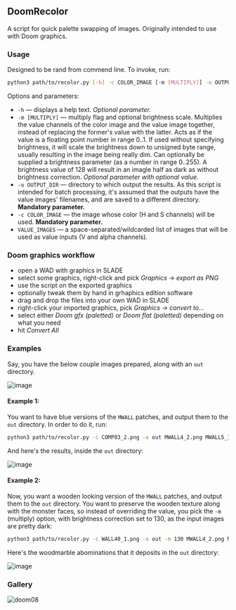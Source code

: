 ## DoomRecolor

A script for quick palette swapping of images.
Originally intended to use with Doom graphics.

### Usage

Designed to be rand from commend line. To invoke, run:

```bash
python3 path/to/recolor.py [-h] -c COLOR_IMAGE [-m [MULTIPLY]] -o OUTPUT_DIR [VALUE_IMAGES...]
```

Options and parameters:
- `-h` — displays a help text. _Optional parameter._
- `-m [MULTIPLY]` — multiply flag and optional brightness scale.
Multiplies the value channels of the color image and the value image together,
instead of replacing the former's value with the latter.
Acts as if the value is a floating point number in range 0..1.
If used without specifying brightness, it will scale the brightness down to unsigned byte range,
usually resulting in the image being really dim.
Can optionally be supplied a brightness parameter (as a number in range 0..255).
A brightness value of 128 will result in an imagle half as dark as without brightness correction.
_Optional parameter with optional value._
- `-o OUTPUT_DIR` — directory to which output the results.
As this script is intended for batch processing, it's assumed that the outputs have the value images' filenames,
and are saved to a different directory.
**Mandatory parameter.**
- `-c COLOR_IMAGE` — the image whose color (H and S channels) will be used.
**Mandatory parameter.**
- `VALUE_IMAGES` — a space-separated/wildcarded list of images that will be used as value inputs
(V and alpha channels).

### Doom graphics workflow
- open a WAD with graphics in SLADE
- select some graphics, right-click and pick _Graphics -> export as PNG_
- use the script on the exported graphics
- optionally tweak them by hand in grhaphics edition software
- drag and drop the files into your own WAD in SLADE
- right-click your imported graphics, pick _Graphics -> convert to..._
- select either _Doom gfx (paletted)_ or _Doom flat (paletted)_ depending on what you need
- hit _Convert All_

###  Examples

Say, you have the below couple images prepared, along with an `out` directory.

![image](https://github.com/streaki/DoomRecolor/assets/65075598/fd08483d-a889-4de2-adb8-56d0adf2456d)

#### Example 1:
You want to have blue versions of the `MWALL` patches, and output them to the `out` directory.
In order to do it, run:
```bash
python3 path/to/recolor.py -c COMP03_2.png -o out MWALL4_2.png MWALL5_1.png
```
And here's the results, inside the `out` directory:

![image](https://github.com/streaki/DoomRecolor/assets/65075598/6e95217c-9335-4fe0-9432-fa5b203e2baf)

#### Example 2:
Now, you want a wooden looking version of the `MWALL` patches, and output them to the `out` directory.
You want to preserve the wooden texture along with the monster faces, so instead of overriding the value,
you pick the `-m` (multiply) option, with brightness correction set to 130, as the input images are pretty dark:
```bash
python3 path/to/recolor.py -c WALL40_1.png -o out -m 130 MWALL4_2.png MWALL5_1.png
```
Here's the woodmarble abominations that it deposits in the `out` directory:

![image](https://github.com/streaki/DoomRecolor/assets/65075598/099636a1-23eb-4284-9a86-e19e7673d4df)

### Gallery
![doom08](https://github.com/streaki/DoomRecolor/assets/65075598/d0793959-bc9a-4d03-9ea7-73fcf4f466bf)

